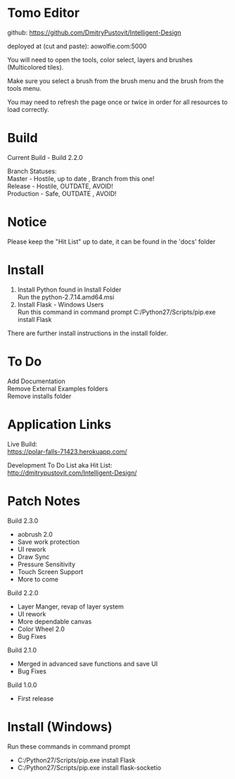 Tomo Editor
================================

github: https://github.com/DmitryPustovit/Intelligent-Design

deployed at (cut and paste): aowolfie.com:5000

You will need to open the tools, color select, layers and brushes (Multicolored tiles).

Make sure you select a brush from the brush menu and the brush from the tools menu.

You may need to refresh the page once or twice in order for all resources to load correctly.


Build
=========================================


Current Build - Build 2.2.0

Branch Statuses:  
Master - Hostile, up to date , Branch from this one!  
Release - Hostile, OUTDATE, AVOID!  
Production - Safe, OUTDATE , AVOID!  

Notice
========
Please keep the "Hit List" up to date, it can be found in the 'docs' folder


Install
===============
1) Install Python found in Install Folder  
	Run the python-2.7.14.amd64.msi  
2) Install Flask - Windows Users  
	Run this command in command prompt C:/Python27/Scripts/pip.exe install Flask  

There are further install instructions in the install folder.


To Do
=========
Add Documentation  
Remove External Examples folders   
Remove installs folder  


Application Links
==================
Live Build:  
https://polar-falls-71423.herokuapp.com/  

Development To Do List aka Hit List:   
http://dmitrypustovit.com/Intelligent-Design/  

Patch Notes
==================
Build 2.3.0  
- aobrush 2.0  
- Save work protection  
- UI rework  
- Draw Sync  
- Pressure Sensitivity  
- Touch Screen Support  
- More to come  

Build 2.2.0
- Layer Manger, revap of layer system
- UI rework
- More dependable canvas
- Color Wheel 2.0
- Bug Fixes  

Build 2.1.0
- Merged in advanced save functions and save UI
- Bug Fixes

Build 1.0.0
- First release


Install (Windows)  
=======================
Run these commands in command prompt  
- C:/Python27/Scripts/pip.exe install Flask  
- C:/Python27/Scripts/pip.exe install flask-socketio  
